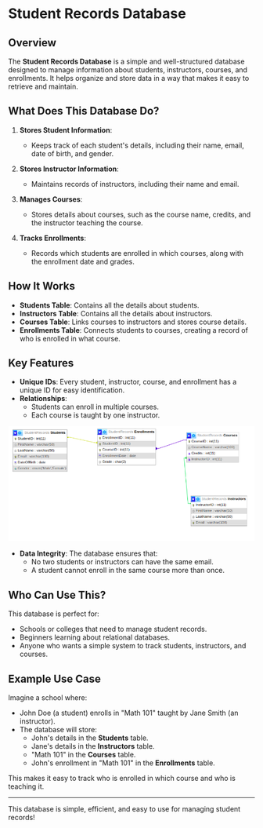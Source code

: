 # Student Records Database
## Overview
The **Student Records Database** is a simple and well-structured database designed to manage information about students, instructors, courses, and enrollments. It helps organize and store data in a way that makes it easy to retrieve and maintain.

## What Does This Database Do?
1. **Stores Student Information**:
   - Keeps track of each student's details, including their name, email, date of birth, and gender.

2. **Stores Instructor Information**:
   - Maintains records of instructors, including their name and email.

3. **Manages Courses**:
   - Stores details about courses, such as the course name, credits, and the instructor teaching the course.

4. **Tracks Enrollments**:
   - Records which students are enrolled in which courses, along with the enrollment date and grades.

## How It Works
- **Students Table**: Contains all the details about students.
- **Instructors Table**: Contains all the details about instructors.
- **Courses Table**: Links courses to instructors and stores course details.
- **Enrollments Table**: Connects students to courses, creating a record of who is enrolled in what course.

## Key Features
- **Unique IDs**: Every student, instructor, course, and enrollment has a unique ID for easy identification.
- **Relationships**:
  - Students can enroll in multiple courses.
  - Each course is taught by one instructor.

![image of ERD diagram](Screenshot.png)
- **Data Integrity**: The database ensures that:
  - No two students or instructors can have the same email.
  - A student cannot enroll in the same course more than once.

## Who Can Use This?
This database is perfect for:
- Schools or colleges that need to manage student records.
- Beginners learning about relational databases.
- Anyone who wants a simple system to track students, instructors, and courses.

## Example Use Case
Imagine a school where:
- John Doe (a student) enrolls in "Math 101" taught by Jane Smith (an instructor).
- The database will store:
  - John's details in the **Students** table.
  - Jane's details in the **Instructors** table.
  - "Math 101" in the **Courses** table.
  - John's enrollment in "Math 101" in the **Enrollments** table.

This makes it easy to track who is enrolled in which course and who is teaching it.

---

This database is simple, efficient, and easy to use for managing student records!
